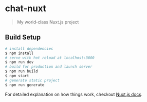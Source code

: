 # chat-nuxt

> My world-class Nuxt.js project
## Build Setup

``` bash
# install dependencies
$ npm install
# serve with hot reload at localhost:3000
$ npm run dev
# build for production and launch server
$ npm run build
$ npm start
# generate static project
$ npm run generate
```

For detailed explanation on how things work, checkout [Nuxt.js docs](https://nuxtjs.org).
